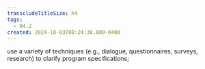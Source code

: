 ```yaml
---
transcludeTitleSize: h4
tags:
  - B4.2
created: 2024-10-03T08:24:38.000-0400
---
```

use a variety of techniques (e.g., dialogue, questionnaires, surveys, research) to clarify program specifications;